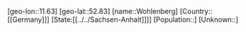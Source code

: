 ﻿---
location: [52.83,11.63]
type: City
tags:
- geo/City


SpocWebEntityId: 35674
isDeleted: false
confidential: public

---
[geo-lon::11.63]
[geo-lat::52.83]
[name::Wohlenberg]
[Country::[[Germany]]]
[State:[[../../Sachsen-Anhalt]]]]
[Population::]
[Unknown::]

